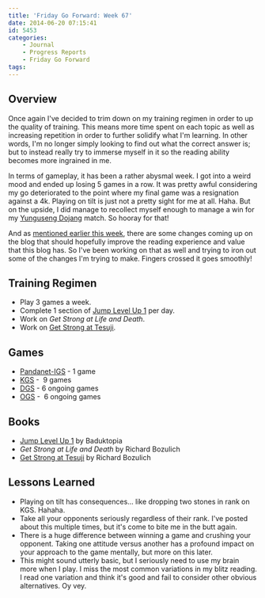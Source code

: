 ```yaml
---
title: 'Friday Go Forward: Week 67'
date: 2014-06-20 07:15:41
id: 5453
categories:
	- Journal
	- Progress Reports
	- Friday Go Forward
tags:
---
```


## Overview

Once again I've decided to trim down on my training regimen in order to up the quality of training. This means more time spent on each topic as well as increasing repetition in order to further solidify what I'm learning. In other words, I'm no longer simply looking to find out what the correct answer is; but to instead really try to immerse myself in it so the reading ability becomes more ingrained in me.

In terms of gameplay, it has been a rather abysmal week. I got into a weird mood and ended up losing 5 games in a row. It was pretty awful considering my go deteriorated to the point where my final game was a resignation against a 4k. Playing on tilt is just not a pretty sight for me at all. Haha. But on the upside, I did manage to recollect myself enough to manage a win for my [Yunguseng Dojang](http://www.yunguseng.com "Yunguseng Dojang Official Site") match. So hooray for that!

And as [mentioned earlier this week](http://www.bengozen.com/taking-second-look-blog/ "Taking a Second Look at the Blog"), there are some changes coming up on the blog that should hopefully improve the reading experience and value that this blog has. So I've been working on that as well and trying to iron out some of the changes I'm trying to make. Fingers crossed it goes smoothly!

## Training Regimen

*   Play 3 games a week.
*   Complete 1 section of [Jump Level Up 1](http://www.bengozen.com/book-review-jump-level-1/ "Book Review: Jump Level Up 1") per day.
*   Work on _Get Strong at Life and Death_.
*   Work on [Get Strong at Tesuji](http://www.bengozen.com/book-review-get-strong-tesuji/ "Book Review: Get Strong at Tesuji").

## Games

*   [Pandanet-IGS](http://www.pandanet-igs.com/ "IGS PandaNet Official Site") - 1 game
*   [KGS](http://www.gokgs.com "KGS Website") -  9 games
*   [DGS](http://www.dragongoserver.net/userinfo.php?uid=60385 "Dragon Go Server - BenGoZen") - 6 ongoing games
*   [OGS](http://online-go.com/user/view/549/BenGoZen "Online Go Server - BenGoZen") -  6 ongoing games

## Books

*   [Jump Level Up 1](http://www.bengozen.com/book-review-jump-level-1/ "Book Review: Jump Level Up 1") by Baduktopia
*   _Get Strong at Life and Death_ by Richard Bozulich
*   [Get Strong at Tesuji](http://www.bengozen.com/book-review-get-strong-tesuji/ "Book Review: Get Strong at Tesuji") by Richard Bozulich

## Lessons Learned

*   Playing on tilt has consequences... like dropping two stones in rank on KGS. Hahaha.
*   Take all your opponents seriously regardless of their rank. I've posted about this multiple times, but it's come to bite me in the butt again.
*   There is a huge difference between winning a game and crushing your opponent. Taking one attitude versus another has a profound impact on your approach to the game mentally, but more on this later.
*   This might sound utterly basic, but I seriously need to use my brain more when I play. I miss the most common variations in my blitz reading. I read one variation and think it's good and fail to consider other obvious alternatives. Oy vey.